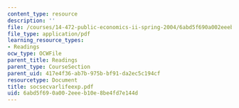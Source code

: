 ```yaml
---
content_type: resource
description: ''
file: /courses/14-472-public-economics-ii-spring-2004/6abd5f690a002eeeb10e8be4fd7e144d_socsecvarlifeexp.pdf
file_type: application/pdf
learning_resource_types:
- Readings
ocw_type: OCWFile
parent_title: Readings
parent_type: CourseSection
parent_uid: 417e4f36-ab7b-975b-bf91-da2ec5c194cf
resourcetype: Document
title: socsecvarlifeexp.pdf
uid: 6abd5f69-0a00-2eee-b10e-8be4fd7e144d
---
```

